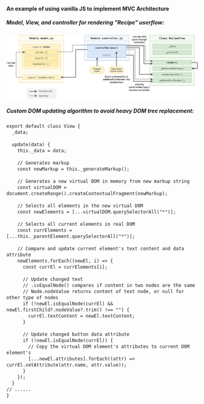 #### An example of using vanilla JS to implement MVC Architecture

##### Model, View, and controller for rendering "Recipe" userflow:

<img src="./architecture/forkify-architecture-recipe-loading.png" alt="mvc">

##### Custom DOM updating algorithm to avoid heavy DOM tree replacement:

```JavsScript
export default class View {
  _data;

  update(data) {
    this._data = data;

    // Generates markup
    const newMarkup = this._generateMarkup();

    // Generates a new virtual DOM in memory from new markup string
    const virtualDOM = document.createRange().createContextualFragment(newMarkup);

    // Selects all elements in the new virtual DOM
    const newElements = [...virtualDOM.querySelectorAll("*")];

    // Selects all current elements in real DOM
    const currElements = [...this._parentElement.querySelectorAll("*")];

    // Compare and update current element's text content and data attribute
    newElements.forEach((newEl, i) => {
      const currEl = currElements[i];

      // Update changed text
      // .isEqualNode() compares if content in two nodes are the same
      // Node.nodeValue returns content of text node, or null for other type of nodes
      if (!newEl.isEqualNode(currEl) && newEl.firstChild?.nodeValue?.trim() !== "") {
        currEl.textContent = newEl.textContent;
      }

      // Update changed button data attribute
      if (!newEl.isEqualNode(currEl)) {
        // Copy the virtual DOM element's attributes to current DOM element's
        [...newEl.attributes].forEach((attr) => currEl.setAttribute(attr.name, attr.value));
      }
    });
  }
// ......
}

```
